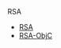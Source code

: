 
RSA
- [RSA](http://blog.csdn.net/chen77716/article/details/7085965)
- [RSA-ObjC](https://github.com/ideawu/Objective-C-RSA)
